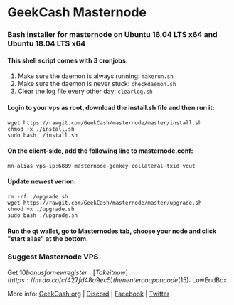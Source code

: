 # GeekCash Masternode
### Bash installer for masternode on Ubuntu 16.04 LTS x64 and Ubuntu 18.04 LTS x64

#### This shell script comes with 3 cronjobs: 
1. Make sure the daemon is always running: `makerun.sh`
2. Make sure the daemon is never stuck: `checkdaemon.sh`
3. Clear the log file every other day: `clearlog.sh`

#### Login to your vps as root, download the install.sh file and then run it:
```
wget https://rawgit.com/GeekCash/masternode/master/install.sh
chmod +x ./install.sh
sudo bash ./install.sh
```

#### On the client-side, add the following line to masternode.conf:
```
mn-alias vps-ip:6889 masternode-genkey collateral-txid vout
```

#### Update newest verion:
```
rm -rf ./upgrade.sh
wget https://rawgit.com/GeekCash/masternode/master/upgrade.sh
chmod +x ./upgrade.sh
sudo bash ./upgrade.sh
```

#### Run the qt wallet, go to Masternodes tab, choose your node and click "start alias" at the bottom.

### Suggest Masternode VPS
Get $10 bonus for new register: [Take it now](https://m.do.co/c/427fd48a9ec5)
then enter coupon code ($15): LowEndBox



More info: [GeekCash.org](https://geekcash.org) | [Discord](https://discord.gg/4fDKzQw) | [Facebook](https://www.facebook.com/geekcash.org) | [Twitter](https://twitter.com/GeekCash)